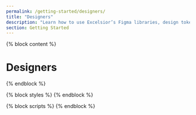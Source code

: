 ```yaml
---
permalink: /getting-started/designers/
title: "Designers"
description: "Learn how to use Excelsior’s Figma libraries, design tokens, and accessibility guidelines to create consistent, user-friendly digital experiences for New York State."
section: Getting Started
---
```


{% block content %}

# Designers

{% endblock %}

{% block styles %}
{% endblock %}

{% block scripts %}
{% endblock %}